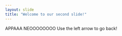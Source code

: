 ```yaml
---
layout: slide
title: "Welcome to our second slide!"
---
```

APPAAA NEOOOOOOOO
Use the left arrow to go back!
